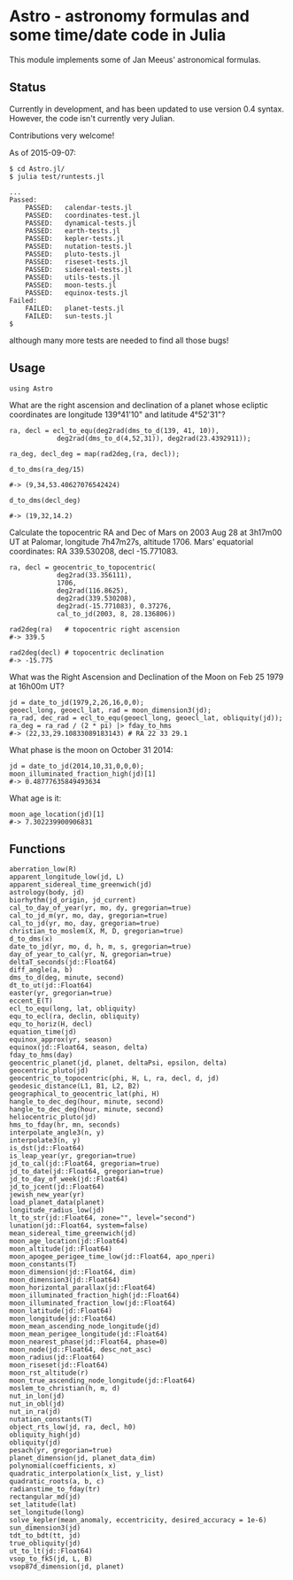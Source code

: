 # Astro - astronomy formulas and some time/date code in Julia

This module implements some of Jan Meeus' astronomical formulas.

## Status

Currently in development, and has been updated to use version 0.4 syntax. However, the code isn't currently very Julian.

Contributions very welcome!

As of 2015-09-07:

    $ cd Astro.jl/
    $ julia test/runtests.jl

    ...
    Passed:
        PASSED:   calendar-tests.jl
        PASSED:   coordinates-test.jl
        PASSED:   dynamical-tests.jl
        PASSED:   earth-tests.jl
        PASSED:   kepler-tests.jl
        PASSED:   nutation-tests.jl
        PASSED:   pluto-tests.jl
        PASSED:   riseset-tests.jl
        PASSED:   sidereal-tests.jl
        PASSED:   utils-tests.jl
        PASSED:   moon-tests.jl
        PASSED:   equinox-tests.jl
    Failed:
        FAILED:   planet-tests.jl
        FAILED:   sun-tests.jl
    $

although many more tests are needed to find all those bugs!

## Usage

    using Astro

What are the right ascension and declination of a planet whose ecliptic coordinates are longitude 139°41'10" and latitude 4°52'31"?

    ra, decl = ecl_to_equ(deg2rad(dms_to_d(139, 41, 10)),
                deg2rad(dms_to_d(4,52,31)), deg2rad(23.4392911));

    ra_deg, decl_deg = map(rad2deg,(ra, decl));

    d_to_dms(ra_deg/15)

    #-> (9,34,53.40627076542424)

    d_to_dms(decl_deg)

    #-> (19,32,14.2)

Calculate the topocentric RA and Dec of Mars on 2003 Aug 28 at 3h17m00 UT at Palomar, longitude 7h47m27s, altitude 1706. Mars' equatorial coordinates: RA 339.530208, decl -15.771083.

    ra, decl = geocentric_to_topocentric(
                deg2rad(33.356111),
                1706,
                deg2rad(116.8625),
                deg2rad(339.530208),
                deg2rad(-15.771083), 0.37276,
                cal_to_jd(2003, 8, 28.136806))

    rad2deg(ra)   # topocentric right ascension
    #-> 339.5

    rad2deg(decl) # topocentric declination
    #-> -15.775

What was the Right Ascension and Declination of the Moon on Feb 25 1979 at 16h00m UT?

    jd = date_to_jd(1979,2,26,16,0,0);
    geoecl_long, geoecl_lat, rad = moon_dimension3(jd);
    ra_rad, dec_rad = ecl_to_equ(geoecl_long, geoecl_lat, obliquity(jd));
    ra_deg = ra_rad / (2 * pi) |> fday_to_hms
    #-> (22,33,29.10833089183143) # RA 22 33 29.1

What phase is the moon on October 31 2014:

    jd = date_to_jd(2014,10,31,0,0,0);
    moon_illuminated_fraction_high(jd)[1]
    #-> 0.48777635849493634

What age is it:

    moon_age_location(jd)[1]
    #-> 7.302239900906831

## Functions

    aberration_low(R)
    apparent_longitude_low(jd, L)
    apparent_sidereal_time_greenwich(jd)
    astrology(body, jd)
    biorhythm(jd_origin, jd_current)
    cal_to_day_of_year(yr, mo, dy, gregorian=true)
    cal_to_jd_m(yr, mo, day, gregorian=true)
    cal_to_jd(yr, mo, day, gregorian=true)
    christian_to_moslem(X, M, D, gregorian=true)
    d_to_dms(x)
    date_to_jd(yr, mo, d, h, m, s, gregorian=true)
    day_of_year_to_cal(yr, N, gregorian=true)
    deltaT_seconds(jd::Float64)
    diff_angle(a, b)
    dms_to_d(deg, minute, second)
    dt_to_ut(jd::Float64)
    easter(yr, gregorian=true)
    eccent_E(T)
    ecl_to_equ(long, lat, obliquity)
    equ_to_ecl(ra, declin, obliquity)
    equ_to_horiz(H, decl)
    equation_time(jd)
    equinox_approx(yr, season)
    equinox(jd::Float64, season, delta)
    fday_to_hms(day)
    geocentric_planet(jd, planet, deltaPsi, epsilon, delta)
    geocentric_pluto(jd)
    geocentric_to_topocentric(phi, H, L, ra, decl, d, jd)
    geodesic_distance(L1, B1, L2, B2)
    geographical_to_geocentric_lat(phi, H)
    hangle_to_dec_deg(hour, minute, second)
    hangle_to_dec_deg(hour, minute, second)
    heliocentric_pluto(jd)
    hms_to_fday(hr, mn, seconds)
    interpolate_angle3(n, y)
    interpolate3(n, y)
    is_dst(jd::Float64)
    is_leap_year(yr, gregorian=true)
    jd_to_cal(jd::Float64, gregorian=true)
    jd_to_date(jd::Float64, gregorian=true)
    jd_to_day_of_week(jd::Float64)
    jd_to_jcent(jd::Float64)
    jewish_new_year(yr)
    load_planet_data(planet)
    longitude_radius_low(jd)
    lt_to_str(jd::Float64, zone="", level="second")
    lunation(jd::Float64, system=false)
    mean_sidereal_time_greenwich(jd)
    moon_age_location(jd::Float64)
    moon_altitude(jd::Float64)
    moon_apogee_perigee_time_low(jd::Float64, apo_nperi)
    moon_constants(T)
    moon_dimension(jd::Float64, dim)
    moon_dimension3(jd::Float64)
    moon_horizontal_parallax(jd::Float64)
    moon_illuminated_fraction_high(jd::Float64)
    moon_illuminated_fraction_low(jd::Float64)
    moon_latitude(jd::Float64)
    moon_longitude(jd::Float64)
    moon_mean_ascending_node_longitude(jd)
    moon_mean_perigee_longitude(jd::Float64)
    moon_nearest_phase(jd::Float64, phase=0)
    moon_node(jd::Float64, desc_not_asc)
    moon_radius(jd::Float64)
    moon_riseset(jd::Float64)
    moon_rst_altitude(r)
    moon_true_ascending_node_longitude(jd::Float64)
    moslem_to_christian(h, m, d)
    nut_in_lon(jd)
    nut_in_obl(jd)
    nut_in_ra(jd)
    nutation_constants(T)
    object_rts_low(jd, ra, decl, h0)
    obliquity_high(jd)
    obliquity(jd)
    pesach(yr, gregorian=true)
    planet_dimension(jd, planet_data_dim)
    polynomial(coefficients, x)
    quadratic_interpolation(x_list, y_list)
    quadratic_roots(a, b, c)
    radianstime_to_fday(tr)
    rectangular_md(jd)
    set_latitude(lat)
    set_longitude(long)
    solve_kepler(mean_anomaly, eccentricity, desired_accuracy = 1e-6)
    sun_dimension3(jd)
    tdt_to_bdt(tt, jd)
    true_obliquity(jd)
    ut_to_lt(jd::Float64)
    vsop_to_fk5(jd, L, B)
    vsop87d_dimension(jd, planet)
